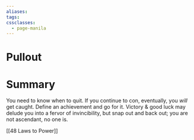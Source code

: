 ```yaml
---
aliases: 
tags: 
cssclasses:
  - page-manila
---
```

# Pullout 
# Summary
You need to know when to quit. If you continue to con, eventually, you *will* get caught. Define an achievement and go for it. Victory & good luck may delude you into a fervor of invincibility, but snap out and back out; you are not ascendant, no one is.

[[48 Laws to Power]]
